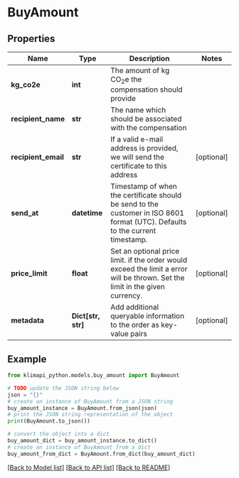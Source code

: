 # BuyAmount


## Properties

Name | Type | Description | Notes
------------ | ------------- | ------------- | -------------
**kg_co2e** | **int** | The amount of kg CO<sub>2</sub>e the compensation should provide | 
**recipient_name** | **str** | The name which should be associated with the compensation | 
**recipient_email** | **str** | If a valid e-mail address is provided, we will send the certificate to this address | [optional] 
**send_at** | **datetime** | Timestamp of when the certificate should be send to the customer in ISO 8601 format (UTC). Defaults to the current timestamp. | [optional] 
**price_limit** | **float** | Set an optional price limit. if the order would exceed the limit a error will be thrown. Set the limit in the given currency. | [optional] 
**metadata** | **Dict[str, str]** | Add additional queryable information to the order as key-value pairs | [optional] 

## Example

```python
from klimapi_python.models.buy_amount import BuyAmount

# TODO update the JSON string below
json = "{}"
# create an instance of BuyAmount from a JSON string
buy_amount_instance = BuyAmount.from_json(json)
# print the JSON string representation of the object
print(BuyAmount.to_json())

# convert the object into a dict
buy_amount_dict = buy_amount_instance.to_dict()
# create an instance of BuyAmount from a dict
buy_amount_from_dict = BuyAmount.from_dict(buy_amount_dict)
```
[[Back to Model list]](../README.md#documentation-for-models) [[Back to API list]](../README.md#documentation-for-api-endpoints) [[Back to README]](../README.md)


